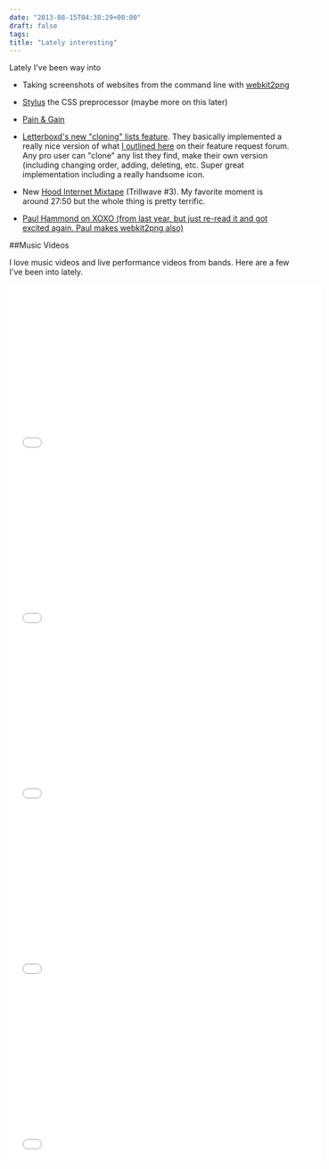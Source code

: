 ```yaml
---
date: "2013-08-15T04:30:29+00:00"
draft: false
tags: 
title: "Lately interesting"
---
```

Lately I've been way into

* Taking screenshots of websites from the command line with [webkit2png](http://www.paulhammond.org/webkit2png/)

* [Stylus](http://learnboost.github.io/stylus/) the CSS preprocessor (maybe more on this later)

* [Pain & Gain](http://letterboxd.com/film/pain-gain/)

* [Letterboxd's new "cloning" lists feature](http://news.letterboxd.com/post/58117468233/cloning). They basically implemented a really nice version of what [I outlined here](http://feedback.letterboxd.com/forums/136771-general/suggestions/3558703-some-standard-way-to-rank-a-series-of-films#comments) on their feature request forum. Any pro user can "clone" any list they find, make their own version (including changing order, adding, deleting, etc. Super great implementation including a really handsome icon.
* New [Hood Internet Mixtape](http://www.thehoodinternet.com/2013/08/mishka-presents-trillwave-3.html) (Trillwave #3). My favorite moment is around 27:50 but the whole thing is pretty terrific.

* [Paul Hammond on XOXO (from last year, but just re-read it and got excited again. Paul makes webkit2png also)](http://www.paulhammond.org/2012/xoxo/)

##Music Videos

I love music videos and live performance videos from bands. Here are a few I've been into lately.

<iframe width="560" height="315" src="//www.youtube.com/embed/E2dX_k6MvWM" frameborder="0" allowfullscreen></iframe>


<iframe width="560" height="315" src="//www.youtube.com/embed/Uqphb_WM1rM" frameborder="0" allowfullscreen></iframe>


<iframe width="560" height="315" src="//www.youtube.com/embed/Hzt3e35Y5kw" frameborder="0" allowfullscreen></iframe>

<iframe width="560" height="315" src="//www.youtube.com/embed/-7-r7ci_g04" frameborder="0" allowfullscreen></iframe>

<iframe width="560" height="315" src="//www.youtube.com/embed/3aRnMcbKaNM" frameborder="0" allowfullscreen></iframe>